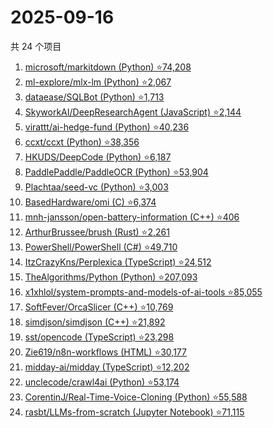 # 2025-09-16

共 24 个项目

<!-- BEGIN GITHUB -->
<!-- 最后更新时间 2025-09-16 19:07:29 +0800 -->
1. [microsoft/markitdown (Python) ⭐74,208](https://github.com/microsoft/markitdown)
1. [ml-explore/mlx-lm (Python) ⭐2,067](https://github.com/ml-explore/mlx-lm)
1. [dataease/SQLBot (Python) ⭐1,713](https://github.com/dataease/SQLBot)
1. [SkyworkAI/DeepResearchAgent (JavaScript) ⭐2,144](https://github.com/SkyworkAI/DeepResearchAgent)
1. [virattt/ai-hedge-fund (Python) ⭐40,236](https://github.com/virattt/ai-hedge-fund)
1. [ccxt/ccxt (Python) ⭐38,356](https://github.com/ccxt/ccxt)
1. [HKUDS/DeepCode (Python) ⭐6,187](https://github.com/HKUDS/DeepCode)
1. [PaddlePaddle/PaddleOCR (Python) ⭐53,904](https://github.com/PaddlePaddle/PaddleOCR)
1. [Plachtaa/seed-vc (Python) ⭐3,003](https://github.com/Plachtaa/seed-vc)
1. [BasedHardware/omi (C) ⭐6,374](https://github.com/BasedHardware/omi)
1. [mnh-jansson/open-battery-information (C++) ⭐406](https://github.com/mnh-jansson/open-battery-information)
1. [ArthurBrussee/brush (Rust) ⭐2,261](https://github.com/ArthurBrussee/brush)
1. [PowerShell/PowerShell (C#) ⭐49,710](https://github.com/PowerShell/PowerShell)
1. [ItzCrazyKns/Perplexica (TypeScript) ⭐24,512](https://github.com/ItzCrazyKns/Perplexica)
1. [TheAlgorithms/Python (Python) ⭐207,093](https://github.com/TheAlgorithms/Python)
1. [x1xhlol/system-prompts-and-models-of-ai-tools ⭐85,055](https://github.com/x1xhlol/system-prompts-and-models-of-ai-tools)
1. [SoftFever/OrcaSlicer (C++) ⭐10,769](https://github.com/SoftFever/OrcaSlicer)
1. [simdjson/simdjson (C++) ⭐21,892](https://github.com/simdjson/simdjson)
1. [sst/opencode (TypeScript) ⭐23,298](https://github.com/sst/opencode)
1. [Zie619/n8n-workflows (HTML) ⭐30,177](https://github.com/Zie619/n8n-workflows)
1. [midday-ai/midday (TypeScript) ⭐12,202](https://github.com/midday-ai/midday)
1. [unclecode/crawl4ai (Python) ⭐53,174](https://github.com/unclecode/crawl4ai)
1. [CorentinJ/Real-Time-Voice-Cloning (Python) ⭐55,588](https://github.com/CorentinJ/Real-Time-Voice-Cloning)
1. [rasbt/LLMs-from-scratch (Jupyter Notebook) ⭐71,115](https://github.com/rasbt/LLMs-from-scratch)
<!-- END GITHUB -->